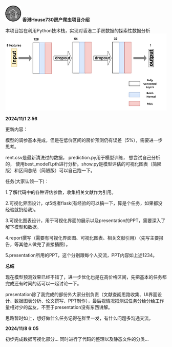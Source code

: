 ![logo.png](static%2Fimages%2Flogo.png)
**香港House730房产爬虫项目介绍‌**

本项目旨在利用Python技术栈，实现对香港二手房数据的探索性数据分析
![structure.png](static%2Fimages%2Fstructure.png)

**2024/11/1 2:56**

更新内容：

模型的调参基本完成，但是在低价区间的房价预测仍有误差（5%），需要进一步思考。

rent.csv是最新清洗过的数据， prediction.py用于模型训练， 想尝试自己分析的， 
使用best_model1.pth进行分析。show.py是模型评估的可视化图表（简陋版）和区间总结（简陋版）可以自己跑一下。

任务(大家认领一下)：

1.了解代码中的各种评估参数，收集相关文献作为引用。

2.可视化界面设计，qt5或者flask(有经验的可以搞一下，算是个任务，如果都没经验就扔给我)。

3.可视化图表设计，用于可视化界面的展示以及presentation的PPT，需要深入了解下模型和数据。

4.report撰写（需要有可视化界面图、可视化图表、相关文献引用）（先写主要报告，等其他人做完了直接插图）。

5.presentation所用的PPT，这个分别跟每个人交流，PPT内容如上述1234。

**总结**

现在模型预测效果已经不错了，进一步优化也是在高价格区间，先把基本的任务都完成还有时间的话可以一起讨论一下。

presentation除了我完成的部份外大家分别负责（文献查阅思路收集、UI界面设计、数据图表分析、论文撰写、PPT制作），最后视情况把测试任务分给分给工作量相对少的盆友，不至于presentation没有东西讲解。

思路暂时如上，想好做什么任务记得在群里一发，有什么问题多沟通交流。

**2024/11/8 6:05**

初步完成数据可视化部分... 同时进行了代码的整理以及静态文件的分类...
